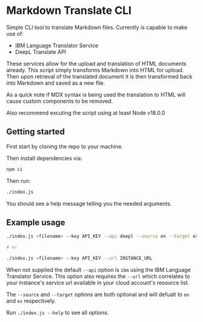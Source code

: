 # Markdown Translate CLI

Simple CLI tool to translate Markdown files. Currently is capable to make use of:

- IBM Language Translator Service
- DeepL Translate API

These services allow for the upload and translation of HTML documents already. This script simply transforms Markdown into HTML for upload. Then upon retrieval of the translated document it is then transformed back into Markdown and saved as a new file.

As a quick note if MDX syntax is being used the translation to HTML will cause custom components to be removed.

Also recommend excuting the script using at least Node v18.0.0

## Getting started

First start by cloning the repo to your machine.

Then install dependencies via:

```bash
npm ci
```

Then run:

```bash
./index.js
```

You should see a help message telling you the needed arguments.

## Example usage

```bash
./index.js <filename> --key API_KEY --api deepl --source en --target es

# or

./index.js <filename> --key API_KEY --url INSTANCE_URL
```

When not supplied the default `--api` option is `ibm` using the IBM Language Translator Service. This option also requires the `--url` which correlates to your instance's service url available in your cloud account's resource list.

The `--source` and `--target` options are both optional and will defualt to `en` and `es` respectively.

Run `./index.js --help` to see all options.
